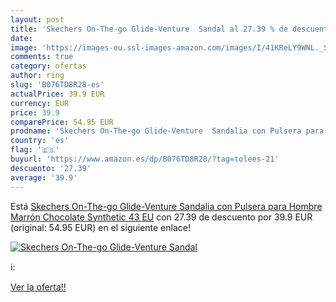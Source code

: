 ```yaml
---
layout: post
title: 'Skechers On-The-go Glide-Venture  Sandal al 27.39 % de descuento'
date: 
image: 'https://images-eu.ssl-images-amazon.com/images/I/41KReLY9WNL._SL200_.jpg'
comments: true
category: ofertas
author: ring
slug: 'B076TD8R28-es'
actualPrice: 39.9 EUR
currency: EUR
price: 39.9
comparePrice: 54.95 EUR
prodname: 'Skechers On-The-go Glide-Venture  Sandalia con Pulsera para Hombre  Marrón  Chocolate Synthetic   43 EU'
country: 'es'
flag: '🇪🇸'
buyurl: 'https://www.amazon.es/dp/B076TD8R28/?tag=tolees-21'
descuento: '27.39'
average: '39.9'
---
```


Está [Skechers On-The-go Glide-Venture  Sandalia con Pulsera para Hombre  Marrón  Chocolate Synthetic   43 EU](https://www.amazon.es/dp/B076TD8R28/?tag=tolees-21) con 27.39 de descuento por 39.9 EUR (original: 54.95 EUR) en el siguiente enlace!

[![Skechers On-The-go Glide-Venture  Sandal](https://images-eu.ssl-images-amazon.com/images/I/41KReLY9WNL._SL200_.jpg)](https://www.amazon.es/dp/B076TD8R28/?tag=tolees-21)

ℹ️:


[Ver la oferta!!](https://www.amazon.es/dp/B076TD8R28/?tag=tolees-21)
